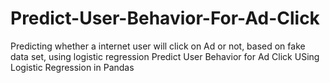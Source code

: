# Predict-User-Behavior-For-Ad-Click
 Predicting whether a internet user will click on Ad or not, based on fake data set, using logistic regression
Predict User Behavior for Ad Click USing Logistic Regression in Pandas
